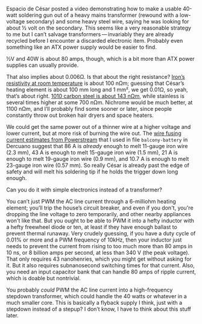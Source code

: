 Espacio de César posted a video demonstrating how to make a usable
40-watt soldering gun out of a heavy mains transformer (rewound with a
low-voltage secondary) and some heavy steel wire, saying he was
looking for about ½ volt on the secondary.  This seems like a very
reasonable strategy to me but I can’t salvage
transformers — invariably they are already recycled before I encounter
a discarded electronic item.  Probably even something like an ATX
power supply would be easier to find.

½V and 40W is about 80 amps, though, which is a bit more than ATX
power supplies can usually provide.

That also implies about 0.006Ω. Is that about the right resistance?
[Iron’s resistivity at room temperature][0] is about 100 nΩm; guessing
that César’s heating element is about 100 mm long and 1 mm², we get
0.01Ω, so yeah, that’s about right.  [1010 carbon steel is about 143
nΩm][1], while stainless is several times higher at some 700 nΩm.
Nichrome would be much better, at 1100 nΩm, and I’ll probably find
some sooner or later, since people constantly throw out broken hair
dryers and space heaters.

[0]: https://en.wikipedia.org/wiki/Electrical_resistivities_of_the_elements_(data_page)
[1]: https://en.wikipedia.org/wiki/Electrical_resistivity_and_conductivity

We could get the same power out of a thinner wire at a higher voltage
and lower current, but at more risk of burning the wire out.  The
[wire fusing current estimates from Powerstream][2] that I used in
file `balcony-battery` in Dercuano suggest that 86 A is *already*
enough to melt 11-gauge iron wire (2.3 mm), 43 A is enough to melt
15-gauge iron wire (1.5 mm), 21 A is enough to melt 19-gauge iron wire
(0.9 mm), and 10.7 A is enough to melt 23-gauge iron wire (0.57 mm).
So really César is already past the edge of safety and will melt his
soldering tip if he holds the trigger down long enough.

[2]: https://www.powerstream.com/wire-fusing-currents.htm

Can you do it with simple electronics instead of a transformer?

You can’t just PWM the AC line current through a 6-milliohm heating
element; you’ll trip the house’s circuit breaker, and even if you
don't, you're dropping the line voltage to zero temporarily, and other
nearby appliances won't like that.  But you ought to be able to PWM it
into a hefty inductor with a hefty freewheel diode or ten, at least if
they have enough ballast to prevent thermal runaway.  Very crudely
guessing, if you have a duty cycle of 0.01% or more and a PWM
frequency of 10kHz, then your inductor just needs to prevent the
current from rising to too much more than 80 amps in 10 ns, or 8
billion amps per second, at less than 340 V (the peak voltage).  That
only requires 43 nanohenries, which you might get without asking for
it.  But it also requires subnanosecond switching times for that
current.  Also, you need an input capacitor bank that can handle 80
amps of ripple current, which is doable but nontrivial.

You probably *could* PWM the AC line current into a high-frequency
stepdown transformer, which could handle the 40 watts or whatever in a
much smaller core.  This is basically a flyback supply I think, just
with a stepdown instead of a stepup?  I don’t know, I have to think
about this stuff later.